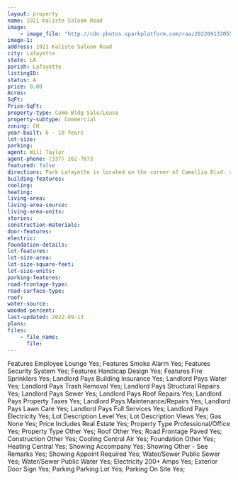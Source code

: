 ```yaml
---
layout: property
name: 1921 Kaliste Saloom Road
image:
    - image_file: "http://cdn.photos.sparkplatform.com/raa/20220913205509600397000000.jpg"
image-1:
address: 1921 Kaliste Saloom Road
city: Lafayette
state: LA
parish: Lafayette
listingID: 
status: A
price: 0.00
Acres: 
SqFt: 
Price-SqFt: 
property-type: Comm Bldg Sale/Lease
property-subtype: Commercial
zoning: CH
year-built: 6 - 10 Years
lot-size: 
parking: 
agent: Will Taylor
agent-phone: (337) 262-7873
featured: false
directions: Park Lafayette is located on the corner of Camellia Blvd. and Kaliste Saloom Rd. Suite 203A is located on the 2nd floor.
building-features: 
cooling: 
heating: 
living-area: 
living-area-source: 
living-area-units: 
stories: 
construction-materials: 
door-features: 
electric: 
foundation-details: 
lot-features: 
lot-size-area: 
lot-size-square-feet: 
lot-size-units: 
parking-features: 
road-frontage-type: 
road-surface-type: 
roof: 
water-source: 
wooded-percent: 
last-updated: 2022-09-13
plans: 
files:
    - file_name:
      file:
---
```

Features	Employee Lounge	Yes;
Features	Smoke Alarm	Yes;
Features	Security System	Yes;
Features	Handicap Design	Yes;
Features	Fire Sprinklers	Yes;
Landlord Pays	Building Insurance	Yes;
Landlord Pays	Water	Yes;
Landlord Pays	Trash Removal	Yes;
Landlord Pays	Structural Repairs	Yes;
Landlord Pays	Sewer	Yes;
Landlord Pays	Roof Repairs	Yes;
Landlord Pays	Property Taxes	Yes;
Landlord Pays	Maintenance/Repairs	Yes;
Landlord Pays	Lawn Care	Yes;
Landlord Pays	Full Services	Yes;
Landlord Pays	Electricity	Yes;
Lot Description	Level	Yes;
Lot Description	Views	Yes;
Gas	None	Yes;
Price Includes	Real Estate	Yes;
Property Type	Professional/Office	Yes;
Property Type	Other	Yes;
Roof	Other	Yes;
Road Frontage	Paved	Yes;
Construction	Other	Yes;
Cooling	Central Air	Yes;
Foundation	Other	Yes;
Heating	Central	Yes;
Showing	Accompany	Yes;
Showing	Other - See Remarks	Yes;
Showing	Appoint Required	Yes;
Water/Sewer	Public Sewer	Yes;
Water/Sewer	Public Water	Yes;
Electricity	200+ Amps	Yes;
Exterior	Door Sign	Yes;
Parking	Parking Lot	Yes;
Parking	On Site	Yes;

